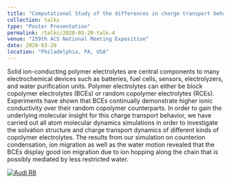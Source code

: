 ```yaml
---
title: "Computational Study of the differences in charge transport behavior between ordered block copolymer electrolytes and random copolymer electrolytes (virtual due to COVID-19 pandemic)"
collection: talks
type: "Poster Presentation"
permalink: /talks/2020-03-20-talk-4
venue: "259th ACS National Meeting Exposition"
date: 2020-03-20
location: "Philadelphia, PA, USA"
---
```


Solid ion-conducting polymer electrolytes are central components to many electrochemical devices such as batteries, fuel cells, sensors, electrolyzers, and water purification units. Polymer electrolytes can either be block copolymer electrolytes (BCEs)  or random copolymer electrolytes (RCEs). Experiments have shown that BCEs continually demonstrate higher ionic conductivity over their random copolymer counterparts. In order to gain the underlying molecular insight for this charge transport behavior, we have carried out all atom molecular dynamics simulations in order to investigate the solvation structure and charge transport dynamics of different kinds of copolymer electrolytes. The results from our simulation on counterion condensation, ion migration as well as the water motion revealed that the BCEs display good ion migration due to ion hopping along the chain that is possibly mediated by less restricted water.

[![Audi R8](http://img.youtube.com/vi/KOxbO0EI4MA/0.jpg)](https://www.youtube.com/watch?v=KOxbO0EI4MA "Audi R8")
